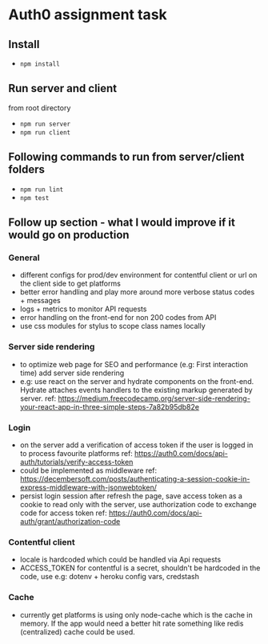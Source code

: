 # Auth0 assignment task
## Install
- `npm install`

## Run server and client
from root directory
- `npm run server`
- `npm run client`

## Following commands to run from server/client folders
- `npm run lint`
- `npm test`

## Follow up section - what I would improve if it would go on production
### General
- different configs for prod/dev environment for contentful client or url on the client side to get platforms
- better error handling and play more around more verbose status codes + messages
- logs + metrics to monitor API requests
- error handling on the front-end for non 200 codes from API
- use css modules for stylus to scope class names locally

### Server side rendering
- to optimize web page for SEO and performance (e.g: First interaction time) add server side rendering
- e.g: use react on the server and hydrate components on the front-end. Hydrate attaches events handlers to the existing markup generated by server.
ref: https://medium.freecodecamp.org/server-side-rendering-your-react-app-in-three-simple-steps-7a82b95db82e

### Login
- on the server add a verification of access token if the user is logged in to process favourite platforms
ref: https://auth0.com/docs/api-auth/tutorials/verify-access-token
- could be implemented as middleware
ref: https://decembersoft.com/posts/authenticating-a-session-cookie-in-express-middleware-with-jsonwebtoken/
- persist login session after refresh the page, save access token as a cookie to read only with the server, use authorization code to exchange code for access token
ref: https://auth0.com/docs/api-auth/grant/authorization-code

### Contentful client
- locale is hardcoded which could be handled via Api requests
- ACCESS_TOKEN for contentful is a secret, shouldn't be hardcoded in the code, use e.g: dotenv + heroku config vars, credstash

### Cache
- currently get platforms is using only node-cache which is the cache in memory. If the app would need a better hit rate something like redis (centralized) cache could be used.
